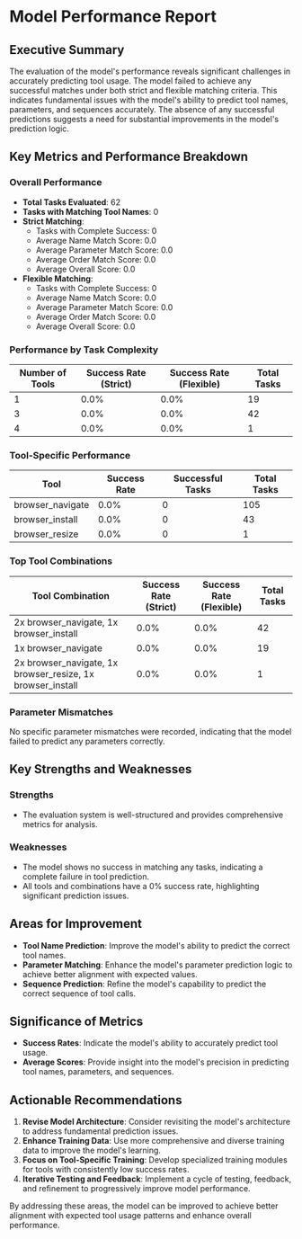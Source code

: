 # Model Performance Report

## Executive Summary

The evaluation of the model's performance reveals significant challenges in accurately predicting tool usage. The model failed to achieve any successful matches under both strict and flexible matching criteria. This indicates fundamental issues with the model's ability to predict tool names, parameters, and sequences accurately. The absence of any successful predictions suggests a need for substantial improvements in the model's prediction logic.

## Key Metrics and Performance Breakdown

### Overall Performance

- **Total Tasks Evaluated**: 62
- **Tasks with Matching Tool Names**: 0
- **Strict Matching**:
  - Tasks with Complete Success: 0
  - Average Name Match Score: 0.0
  - Average Parameter Match Score: 0.0
  - Average Order Match Score: 0.0
  - Average Overall Score: 0.0
- **Flexible Matching**:
  - Tasks with Complete Success: 0
  - Average Name Match Score: 0.0
  - Average Parameter Match Score: 0.0
  - Average Order Match Score: 0.0
  - Average Overall Score: 0.0

### Performance by Task Complexity

| Number of Tools | Success Rate (Strict) | Success Rate (Flexible) | Total Tasks |
|-----------------|-----------------------|-------------------------|-------------|
| 1               | 0.0%                  | 0.0%                    | 19          |
| 3               | 0.0%                  | 0.0%                    | 42          |
| 4               | 0.0%                  | 0.0%                    | 1           |

### Tool-Specific Performance

| Tool            | Success Rate | Successful Tasks | Total Tasks |
|-----------------|--------------|------------------|-------------|
| browser_navigate| 0.0%         | 0                | 105         |
| browser_install | 0.0%         | 0                | 43          |
| browser_resize  | 0.0%         | 0                | 1           |

### Top Tool Combinations

| Tool Combination                                   | Success Rate (Strict) | Success Rate (Flexible) | Total Tasks |
|----------------------------------------------------|-----------------------|-------------------------|-------------|
| 2x browser_navigate, 1x browser_install            | 0.0%                  | 0.0%                    | 42          |
| 1x browser_navigate                                | 0.0%                  | 0.0%                    | 19          |
| 2x browser_navigate, 1x browser_resize, 1x browser_install | 0.0%          | 0.0%                    | 1           |

### Parameter Mismatches

No specific parameter mismatches were recorded, indicating that the model failed to predict any parameters correctly.

## Key Strengths and Weaknesses

### Strengths
- The evaluation system is well-structured and provides comprehensive metrics for analysis.

### Weaknesses
- The model shows no success in matching any tasks, indicating a complete failure in tool prediction.
- All tools and combinations have a 0% success rate, highlighting significant prediction issues.

## Areas for Improvement

- **Tool Name Prediction**: Improve the model's ability to predict the correct tool names.
- **Parameter Matching**: Enhance the model's parameter prediction logic to achieve better alignment with expected values.
- **Sequence Prediction**: Refine the model's capability to predict the correct sequence of tool calls.

## Significance of Metrics

- **Success Rates**: Indicate the model's ability to accurately predict tool usage.
- **Average Scores**: Provide insight into the model's precision in predicting tool names, parameters, and sequences.

## Actionable Recommendations

1. **Revise Model Architecture**: Consider revisiting the model's architecture to address fundamental prediction issues.
2. **Enhance Training Data**: Use more comprehensive and diverse training data to improve the model's learning.
3. **Focus on Tool-Specific Training**: Develop specialized training modules for tools with consistently low success rates.
4. **Iterative Testing and Feedback**: Implement a cycle of testing, feedback, and refinement to progressively improve model performance.

By addressing these areas, the model can be improved to achieve better alignment with expected tool usage patterns and enhance overall performance.